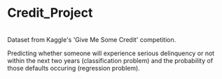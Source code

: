 # Credit_Project

<br/>
Dataset from Kaggle's 'Give Me Some Credit' competition.
<br/>


Predicting whether someone will experience serious delinquency or not within the next two years (classification problem) and the probability of those defaults occuring (regression problem).
